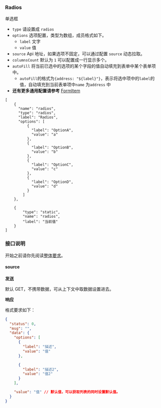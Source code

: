 ### Radios

单选框

-   `type` 请设置成 `radios`
-   `options` 选项配置，类型为数组，成员格式如下。
    -   `label` 文字
    -   `value` 值
-   `source` Api 地址，如果选项不固定，可以通过配置 `source` 动态拉取。
-   `columnsCount` 默认为 `1` 可以配置成一行显示多个。
-   `autoFill` 将当前已选中的选项的某个字段的值自动填充到表单中某个表单项中。
    - `autoFill`的格式为`{address: "${label}"}`，表示将选中项中的`label`的值，自动填充到当前表单项中`name` 为`address` 中
-   **还有更多通用配置请参考** [FormItem](./FormItem.md)

```schema:height="330" scope="form"
[
    {
      "name": "radios",
      "type": "radios",
      "label": "Radios",
      "options": [
          {
            "label": "OptionA",
            "value": "a"
          },
          {
            "label": "OptionB",
            "value": "b"
          },
          {
            "label": "OptionC",
            "value": "c"
          },
          {
            "label": "OptionD",
            "value": "d"
          }
        ]
    },

    {
        "type": "static",
        "name": "radios",
        "label": "当前值"
    }
]
```


### 接口说明

开始之前请你先阅读[整体要求](../api.md)。

#### source

**发送**

默认 GET，不携带数据，可从上下文中取数据设置进去。

**响应**

格式要求如下：

```json
{
  "status": 0,
  "msg": "",
  "data": {
    "options": [
      {
        "label": "描述",
        "value": "值"
      },

      {
        "label": "描述2",
        "value": "值2"
      }
    ],

    "value": "值" // 默认值，可以获取列表的同时设置默认值。
  }
}
```